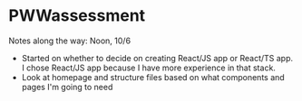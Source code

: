 # PWWassessment

Notes along the way:
Noon, 10/6
- Started on whether to decide on creating React/JS app or React/TS app. I chose React/JS app because I have more experience in that stack.
- Look at homepage and structure files based on what components and pages I'm going to need